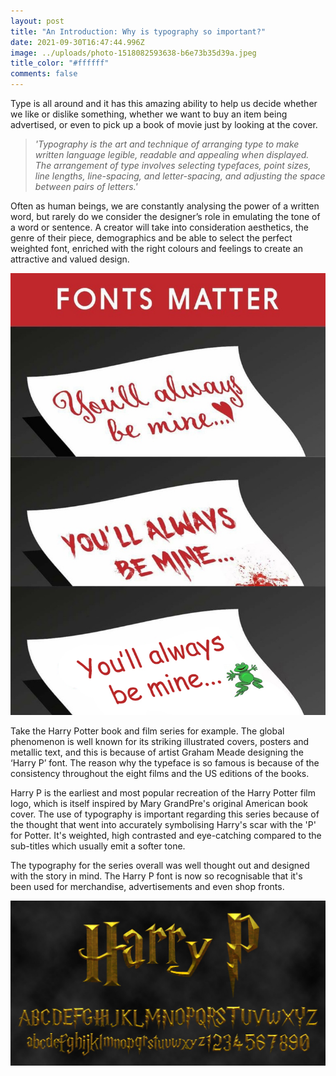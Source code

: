 ```yaml
---
layout: post
title: "An Introduction: Why is typography so important?"
date: 2021-09-30T16:47:44.996Z
image: ../uploads/photo-1518082593638-b6e73b35d39a.jpeg
title_color: "#ffffff"
comments: false
---
```

Type is all around and it has this amazing ability to help us decide whether we like or dislike something, whether we want to buy an item being advertised, or even to pick up a book of movie just by looking at the cover.

> *'Typography is the art and technique of arranging type to make written language legible, readable and appealing when displayed. The arrangement of type involves selecting typefaces, point sizes, line lengths, line-spacing, and letter-spacing, and adjusting the space between pairs of letters.'*

Often as human beings, we are constantly analysing the power of a written word, but rarely do we consider the designer’s role in emulating the tone of a word or sentence. A creator will take into consideration aesthetics, the genre of their piece, demographics and be able to select the perfect weighted font, enriched with the right colours and feelings to create an attractive and valued design.

![Fonts convey attitude. They give subtle hints about the content they represent. ](../uploads/wsuhc75.jpeg)

Take the Harry Potter book and film series for example. The global phenomenon is well known for its striking illustrated covers, posters and metallic text, and this is because of artist Graham Meade designing the ‘Harry P’ font. The reason why the typeface is so famous is because of the consistency throughout the eight films and the US editions of the books.

Harry P is the earliest and most popular recreation of the Harry Potter film logo, which is itself inspired by Mary GrandPre's original American book cover. The use of typography is important regarding this series because of the thought that went into accurately symbolising Harry's scar with the 'P' for Potter. It's weighted, high contrasted and eye-catching compared to the sub-titles which usually emit a softer tone. 

The typography for the series overall was well thought out and designed with the story in mind. The Harry P font is now so recognisable that it's been used for merchandise, advertisements and even shop fronts.

![The 'Harry P' font is an iconic example of how a typography can generate success just because of it's consistency.](../uploads/harry-p-font-banner.jpeg)